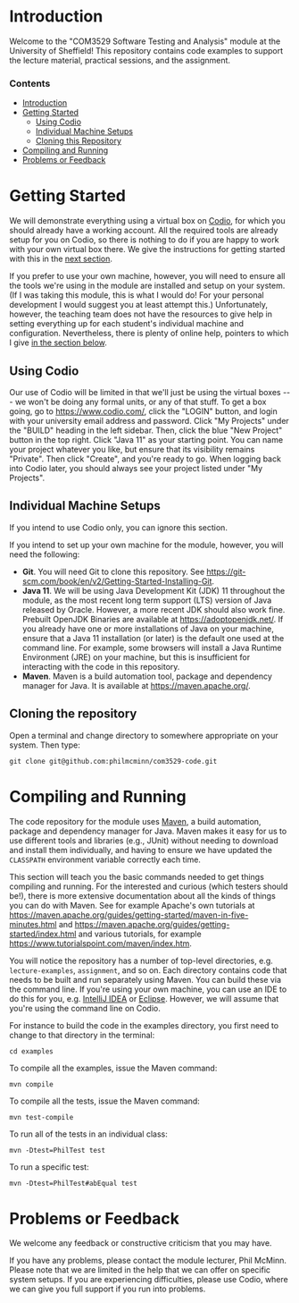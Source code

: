 # Introduction
Welcome to the "COM3529 Software Testing and Analysis" module at the University
of Sheffield! This repository contains code examples to support the lecture
material, practical sessions, and the assignment.

### Contents

* [Introduction](#introduction)
* [Getting Started](#getting-started)
    * [Using Codio](#using-codio)
    * [Individual Machine Setups](#individual-machine-setups)
    * [Cloning this Repository](#cloning-the-repository)
* [Compiling and Running](#compiling-and-running)
* [Problems or Feedback](#problems-or-feedback)

# Getting Started

We will demonstrate everything using a virtual box on
[Codio](https://www.codio.com/), for which you should already have a working
account. All the required tools are already setup for you on Codio, so there is
nothing to do if you are happy to work with your own virtual box there. We give
the instructions for getting started with this in the [next section](#using-codio).

If you prefer to use your own machine, however, you will need to ensure all the
tools we're using in the module are installed and setup on your system. (If I
was taking this module, this is what I would do! For your personal development I
would suggest you at least attempt this.) Unfortunately, however, the teaching
team does not have the resources to give help in setting everything up for each
student's individual machine and configuration. Nevertheless, there is plenty of
online help, pointers to which I give [in the section
below](#individual-machine-setups). 

## Using Codio

Our use of Codio will be limited in that we'll just be using the virtual boxes
--- we won't be doing any formal units, or any of that stuff. To get a box
going, go to https://www.codio.com/, click the "LOGIN" button, and login with
your university email address and password. Click "My Projects" under the
"BUILD" heading in the left sidebar. Then, click the blue "New Project" button
in the top right. Click "Java 11" as your starting point. You can name your
project whatever you like, but ensure that its visibility remains "Private".
Then click "Create", and you're ready to go. When logging back into Codio
later, you should always see your project listed under "My Projects".

## Individual Machine Setups

If you intend to use Codio only, you can ignore this section. 

If you intend to set up your own machine for the module, however, you will need
the following:

* __Git__. You will need Git to clone this repository. See
  https://git-scm.com/book/en/v2/Getting-Started-Installing-Git.
* __Java 11__. We will be using Java Development Kit (JDK) 11 throughout the
  module, as the most recent long term support (LTS) version of Java released by
  Oracle. However, a more recent JDK should also work fine. Prebuilt OpenJDK
  Binaries are available at https://adoptopenjdk.net/. If you already have one
  or more installations of Java on your machine, ensure that a Java 11
  installation (or later) is the default one used at the command line. For
  example, some browsers will install a Java Runtime Environment (JRE) on your
  machine, but this is insufficient for interacting with the code in this
  repository.
* __Maven__. Maven is a build automation tool, package and dependency manager
  for Java. It is available at https://maven.apache.org/. 

## Cloning the repository
Open a terminal and change directory to somewhere appropriate on your system.
Then type:

``git clone git@github.com:philmcminn/com3529-code.git``

# Compiling and Running

The code repository for the module uses [Maven](https://maven.apache.org/), a
build automation, package and dependency manager for Java. Maven makes it easy
for us to use different tools and libraries (e.g., JUnit) without needing to
download and install them individually, and having to ensure we have updated the
`CLASSPATH` environment variable correctly each time. 

This section will teach you the basic commands needed to get things compiling
and running. For the interested and curious (which testers should be!), there is
more extensive documentation about all the kinds of things you can do with
Maven. See for example Apache's own tutorials at
https://maven.apache.org/guides/getting-started/maven-in-five-minutes.html and
https://maven.apache.org/guides/getting-started/index.html and various
tutorials, for example https://www.tutorialspoint.com/maven/index.htm.

You will notice the repository has a number of top-level directories, e.g.
`lecture-examples`, `assignment`, and so on. Each directory contains code that
needs to be built and run separately using Maven. You can build these via the
command line. If you're using your own machine, you can use an IDE to do this
for you, e.g. [IntelliJ IDEA](https://www.jetbrains.com/idea/) or
[Eclipse](https://www.eclipse.org/downloads/). However, we will assume that
you're using the command line on Codio. 

For instance to build the code in the examples directory, you first need to
change to that directory in the terminal:

``cd examples``

To compile all the examples, issue the Maven command:

``mvn compile``

To compile all the tests, issue the Maven command:

``mvn test-compile``

To run all of the tests in an individual class:

``mvn -Dtest=PhilTest test``

To run a specific test:

``mvn -Dtest=PhilTest#abEqual test``


# Problems or Feedback

We welcome any feedback or constructive criticism that you may have.

If you have any problems, please contact the module lecturer, Phil McMinn.
Please note that we are limited in the help that we can offer on specific system
setups. If you are experiencing difficulties, please use Codio, where we can
give you full support if you run into problems. 

